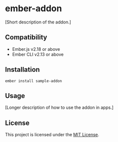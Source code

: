 ember-addon
==============================================================================

[Short description of the addon.]


Compatibility
------------------------------------------------------------------------------

* Ember.js v2.18 or above
* Ember CLI v2.13 or above


Installation
------------------------------------------------------------------------------

```
ember install sample-addon
```


Usage
------------------------------------------------------------------------------

[Longer description of how to use the addon in apps.]


License
------------------------------------------------------------------------------

This project is licensed under the [MIT License](LICENSE.md).
